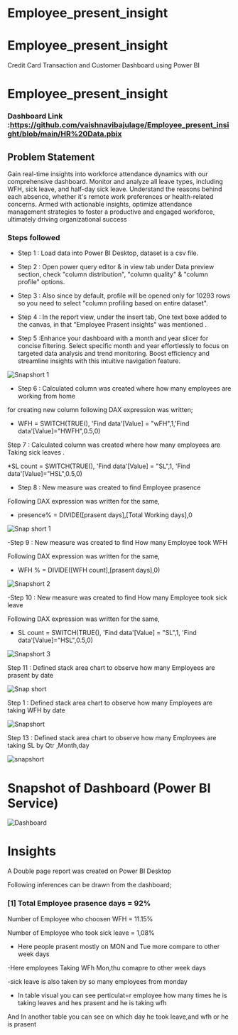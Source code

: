 # Employee_present_insight

# Employee_present_insight
Credit Card Transaction and Customer Dashboard using Power BI

# Employee_present_insight


### Dashboard Link :https://github.com/vaishnavibajulage/Employee_present_insight/blob/main/HR%20Data.pbix
## Problem Statement

Gain real-time insights into workforce attendance dynamics with our comprehensive dashboard. Monitor and analyze all leave types, including WFH, sick leave, and half-day sick leave. Understand the reasons behind each absence, whether it's remote work preferences or health-related concerns. Armed with actionable insights, optimize attendance management strategies to foster a productive and engaged workforce, ultimately driving organizational success

### Steps followed 

- Step 1 : Load data into Power BI Desktop, dataset is a csv file.
- Step 2 : Open power query editor & in view tab under Data preview section, check "column distribution", "column quality" & "column profile" options.
- Step 3 : Also since by default, profile will be opened only for 10293 rows so you need to select "column profiling based on entire dataset".
- Step 4 : In the report view, under the insert tab, One text boxe added to the canvas, in that  "Employee Prasent insights"  was mentioned .
 
 
- Step 5 :Enhance your dashboard with a month and year slicer for concise filtering. Select specific month and year effortlessly to focus on targeted data analysis and trend monitoring. Boost efficiency and streamline insights with this intuitive navigation feature.

![Snapshort 1](https://github.com/vaishnavibajulage/Employee_present_insight/assets/83158414/6c591aae-ec4b-4252-a19d-88b09e9e59d6)

- Step 6 : Calculated column was created where how many employees are working from home


for creating new column following DAX expression was written;
       

* WFH = SWITCH(TRUE(), 'Find data'[Value] = "wFH",1,'Find data'[Value]="HWFH",0.5,0)

 Step 7 : Calculated column was created where how many employees are Taking sick leaves .

  *SL count = SWITCH(TRUE(),
   'Find data'[Value] = "SL",1,
   'Find data'[Value]="HSL",0.5,0)

        
- Step 8 : New measure was created to find Employee prasence

Following DAX expression was written for the same,
        
* presence% = DIVIDE([prasent days],[Total Working days],0

![Snap short 1](https://github.com/vaishnavibajulage/Employee_present_insight/assets/83158414/2f5d628b-9491-44c9-9d43-d0c1866aa5b8)

-Step 9 : New measure was created to find How many Employee took WFH

Following DAX expression was written for the same,

* WFH % = DIVIDE([WFH count],[prasent days],0)

![Snapshort 2](https://github.com/vaishnavibajulage/Employee_present_insight/assets/83158414/70730fbb-34df-478a-8abb-ef62bcb10b6f)

-Step 10 : New measure was created to find How many Employee took sick leave

Following DAX expression was written for the same,

* SL count = SWITCH(TRUE(),
 'Find data'[Value] = "SL",1,
  'Find data'[Value]="HSL",0.5,0)

![Snapshort 3](https://github.com/vaishnavibajulage/Employee_present_insight/assets/83158414/bf8955ac-b45d-47bb-97af-953509423ff6)



Step 11 : Defined stack area chart to observe how many Employees are prasent by date

![Snap short](https://github.com/vaishnavibajulage/Employee_present_insight/assets/83158414/b421c813-81a6-43da-a7d4-60c3a379d484)

Step 1 : Defined stack area chart to observe how many Employees are taking WFH by date

![Snapshort](https://github.com/vaishnavibajulage/Employee_present_insight/assets/83158414/e770657d-5708-4ece-8e7d-5746f52efe70)

Step 13 : Defined stack area chart to observe how many Employees are taking SL by Qtr ,Month,day

![snapshort](https://github.com/vaishnavibajulage/Employee_present_insight/assets/83158414/36942aa4-86de-49e8-ad3e-81bfc0ef5e39)

# Snapshot of Dashboard (Power BI Service)
![Dashboard](https://github.com/vaishnavibajulage/Employee_present_insight/assets/83158414/262d00c2-4fb8-4dd7-b5ba-698631e79197)

# Insights

A Double page report was created on Power BI Desktop 

Following inferences can be drawn from the dashboard;

### [1] Total Employee prasence days = 92%

Number of Employee who choosen WFH = 11.15%

Number of Employee who took sick leave = 1,08%

- Here people prasent mostly on MON and Tue more compare to other week days

-Here employees Taking WFh Mon,thu comapre to other week days

-sick leave is also taken by so many employees from monday
- In table visual you can see perticulat=r employee how many times he is taking leaves and hes prasent and he is taking wfh 

And In another table you can see on which day he took leave,and wfh or he is prasent
